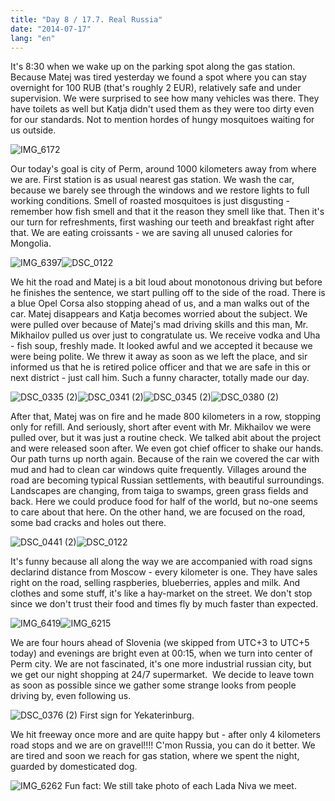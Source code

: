 ```yaml
---
title: "Day 8 / 17.7. Real Russia"
date: "2014-07-17"
lang: "en"
---
```


It's 8:30 when we wake up on the parking spot along the gas station. Because Matej was tired yesterday we found a spot where you can stay overnight for 100 RUB (that's roughly 2 EUR), relatively safe and under supervision. We were surprised to see how many vehicles was there. They have toilets as well but Katja didn't used them as they were too dirty even for our standards. Not to mention hordes of hungy mosquitoes waiting for us outside.

![IMG_6172](../images/IMG_6172.jpg)

Our today's goal is city of Perm, around 1000 kilometers away from where we are. First station is as usual nearest gas station. We wash the car, because we barely see through the windows and we restore lights to full working conditions. Smell of roasted mosquitoes is just disgusting - remember how fish smell and that it the reason they smell like that. Then it's our turn for refreshments, first washing our teeth and breakfast right after that. We are eating croissants - we are saving all unused calories for Mongolia.

![IMG_6397](../images/IMG_6397.jpg)![DSC_0122](../images/DSC_0122.jpg)

We hit the road and Matej is a bit loud about monotonous driving but before he finishes the sentence, we start pulling off to the side of the road. There is a blue Opel Corsa also stopping ahead of us, and a man walks out of the car. Matej disappears and Katja becomes worried about the subject. We were pulled over because of Matej's mad driving skills and this man, Mr. Mikhailov pulled us over just to congratulate us. We receive vodka and Uha - fish soup, freshly made. It looked awful and we accepted it because we were being polite. We threw it away as soon as we left the place, and sir informed us that he is retired police officer and that we are safe in this or next district - just call him. Such a funny character, totally made our day.

![DSC_0335 (2)](../images/DSC_0335-2.jpg)![DSC_0341 (2)](../images/DSC_0341-2.jpg)![DSC_0345 (2)](../images/DSC_0345-2.jpg)![DSC_0380 (2)](../images/DSC_0380-2.jpg)

After that, Matej was on fire and he made 800 kilometers in a row, stopping only for refill. And seriously, short after event with Mr. Mikhailov we were pulled over, but it was just a routine check. We talked abit about the project and were released soon after. We even got chief officer to shake our hands. Our path turns up north again. Because of the rain we covered the car with mud and had to clean car windows quite frequently. Villages around the road are becoming typical Russian settlements, with beautiful surroundings. Landscapes are changing, from taiga to swamps, green grass fields and back. Here we could produce food for half of the world, but no-one seems to care about that here. On the other hand, we are focused on the road, some bad cracks and holes out there.

![DSC_0441 (2)](../images/DSC_0441-2.jpg)![DSC_0122](../images/DSC_0122.jpg)

It's funny because all along the way we are accompanied with road signs declarind distance from Moscow - every kilometer is one. They have sales right on the road, selling raspberies, blueberries, apples and milk. And clothes and some stuff, it's like a hay-market on the street. We don't stop since we don't trust their food and times fly by much faster than expected.

![IMG_6419](../images/IMG_6419.jpg)![IMG_6215](../images/IMG_6215.jpg)

We are four hours ahead of Slovenia (we skipped from UTC+3 to UTC+5 today) and evenings are bright even at 00:15, when we turn into center of Perm city. We are not fascinated, it's one more industrial russian city, but we get our night shopping at 24/7 supermarket.  We decide to leave town as soon as possible since we gather some strange looks from people driving by, even following us.

![DSC_0376 (2)](../images/DSC_0376-2.jpg) First sign for Yekaterinburg.

We hit freeway once more and are quite happy but - after only 4 kilometers road stops and we are on gravel!!!! C'mon Russia, you can do it better. We are tired and soon we reach for gas station, where we spent the night, guarded by domesticated dog.

![IMG_6262](../images/IMG_6262.jpg) Fun fact: We still take photo of each Lada Niva we meet.